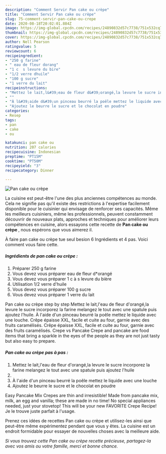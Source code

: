 ```yaml
---
description: "Comment Servir Pan cake ou crèpe"
title: "Comment Servir Pan cake ou crèpe"
slug: 75-comment-servir-pan-cake-ou-crepe
date: 2020-08-18T20:02:01.884Z
image: https://img-global.cpcdn.com/recipes/24890832d57c7738/751x532cq70/pan-cake-ou-crepe-photo-principale-de-la-recette.jpg
thumbnail: https://img-global.cpcdn.com/recipes/24890832d57c7738/751x532cq70/pan-cake-ou-crepe-photo-principale-de-la-recette.jpg
cover: https://img-global.cpcdn.com/recipes/24890832d57c7738/751x532cq70/pan-cake-ou-crepe-photo-principale-de-la-recette.jpg
author: Nell Pearson
ratingvalue: 5
reviewcount: 6
recipeingredient:
- "250 g farine"
- " eau de fleur dorang"
- "1 c  s levure du bire"
- "1/2 verre dhuile"
- "100 g sucre"
- "1 verre du lait"
recipeinstructions:
- "Mettez le lait,l&#39;eau de fleur d&#39;orangé,la levure le sucre incorporez la farine melangez le tout avec une spatule puis ajoutez l&#39;huile"
- ""
- "À l&#39;aide d&#39;un pinceau beurré la poêle mettez le liquide avec une louche"
- "Ajoutez le beurre le sucre et le chocolat en poudre"
categories:
- Resep
tags:
- pan
- cake
- ou

katakunci: pan cake ou 
nutrition: 207 calories
recipecuisine: Indonesian
preptime: "PT15M"
cooktime: "PT50M"
recipeyield: "3"
recipecategory: Dinner

---
```



![Pan cake ou crèpe](https://img-global.cpcdn.com/recipes/24890832d57c7738/751x532cq70/pan-cake-ou-crepe-photo-principale-de-la-recette.jpg)

La cuisine est peut-être l'une des plus anciennes compétences au monde. Cela ne signifie pas qu'il existe des restrictions à l'expertise facilement disponible pour le cuisinier qui envisage de renforcer ses capacités. Même les meilleurs cuisiniers, même les professionnels, peuvent constamment découvrir de nouveaux plats, approches et techniques pour améliorer leurs compétences en cuisine, alors essayons cette recette de <strong> Pan cake ou crèpe </strong>, nous espérons que vous aimerez il.

<!--inarticleads1-->

À faire pan cake ou crèpe tue seul besion 6 Ingrédients et 4 pas. Voici comment vous faire cette.

##### Ingrédients de pan cake ou crèpe :

1. Préparer 250 g farine
1. Vous devez vous préparer  eau de fleur d*orangé
1. Vous devez vous préparer 1 c à s levure du bière
1. Utilisation 1/2 verre d&#39;huile
1. Vous devez vous préparer 100 g sucre
1. Vous devez vous préparer 1 verre du lait


Pan cake ou crèpe step by step Mettez le lait,l&#39;eau de fleur d&#39;orangé,la levure le sucre incorporez la farine melangez le tout avec une spatule puis ajoutez l&#39;huile. À l&#39;aide d&#39;un pinceau beurré la poêle mettez le liquide avec une louche. Crêpe épaisse XXL, facile et cuite au four, garnie avec des fruits caramélisés. Crêpe épaisse XXL, facile et cuite au four, garnie avec des fruits caramélisés. Crepe vs Pancake Crepe and pancake are food items that bring a sparkle in the eyes of the people as they are not just tasty but also easy to prepare. 

<!--inarticleads2-->

##### Pan cake ou crèpe pas à pas :

1. Mettez le lait,l&#39;eau de fleur d&#39;orangé,la levure le sucre incorporez la farine melangez le tout avec une spatule puis ajoutez l&#39;huile
1. 
1. À l&#39;aide d&#39;un pinceau beurré la poêle mettez le liquide avec une louche
1. Ajoutez le beurre le sucre et le chocolat en poudre


Easy Pancake Mix Crepes are thin and irresistible! Made from pancake mix, milk, an egg and vanilla; these are made in no time! No special appliances needed, just your stovetop! This will be your new FAVORITE Crepe Recipe! Je le trouve juste parfait à l&#39;usage. 

<!--inarticleads1-->

<p>
Prenez ces idées de recettes Pan cake ou crèpe et utilisez-les ainsi que peut-être même expérimentez pendant que vous y êtes. La cuisine est un endroit formidable pour essayer de nouvelles choses avec la meilleure aide.
</p>

<p>
<i>Si vous trouvez cette Pan cake ou crèpe recette précieuse, partagez-la avec vos amis ou votre famille, merci et bonne chance.</i>
</p>
